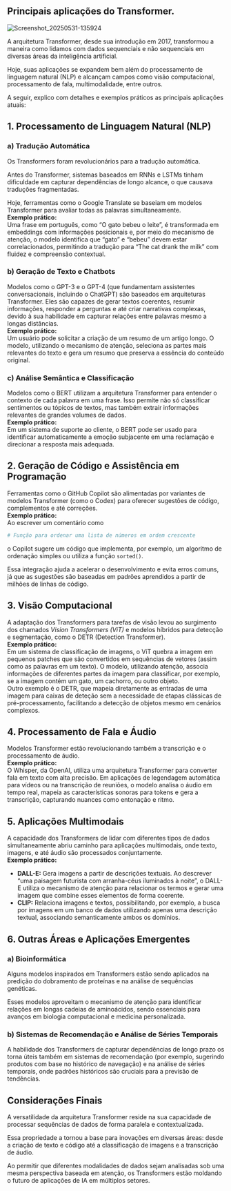 ## Principais aplicações do Transformer.


![Screenshot_20250531-135924](https://github.com/user-attachments/assets/2b1ced8a-8b10-4f00-bde2-af0c641c48c2)



A arquitetura Transformer, desde sua introdução em 2017, transformou a maneira como lidamos com dados sequenciais e não sequenciais em diversas áreas da inteligência artificial. 

Hoje, suas aplicações se expandem bem além do processamento de linguagem natural (NLP) e alcançam campos como visão computacional, processamento de fala, multimodalidade, entre outros.

 A seguir, explico com detalhes e exemplos práticos as principais aplicações atuais:



## 1. Processamento de Linguagem Natural (NLP)

### a) Tradução Automática  
Os Transformers foram revolucionários para a tradução automática.

 Antes do Transformer, sistemas baseados em RNNs e LSTMs tinham dificuldade em capturar dependências de longo alcance, o que causava traduções fragmentadas. 

Hoje, ferramentas como o Google Translate se baseiam em modelos Transformer para avaliar todas as palavras simultaneamente.  
**Exemplo prático:**  
Uma frase em português, como “O gato bebeu o leite”, é transformada em embeddings com informações posicionais e, por meio do mecanismo de atenção, o modelo identifica que “gato” e “bebeu” devem estar correlacionados, permitindo a tradução para “The cat drank the milk” com fluidez e compreensão contextual.

### b) Geração de Texto e Chatbots  
Modelos como o GPT-3 e o GPT-4 (que fundamentam assistentes conversacionais, incluindo o ChatGPT) são baseados em arquiteturas Transformer. Eles são capazes de gerar textos coerentes, resumir informações, responder a perguntas e até criar narrativas complexas, devido à sua habilidade em capturar relações entre palavras mesmo a longas distâncias.  
**Exemplo prático:**  
Um usuário pode solicitar a criação de um resumo de um artigo longo. O modelo, utilizando o mecanismo de atenção, seleciona as partes mais relevantes do texto e gera um resumo que preserva a essência do conteúdo original.

### c) Análise Semântica e Classificação  
Modelos como o BERT utilizam a arquitetura Transformer para entender o contexto de cada palavra em uma frase. Isso permite não só classificar sentimentos ou tópicos de textos, mas também extrair informações relevantes de grandes volumes de dados.  
**Exemplo prático:**  
Em um sistema de suporte ao cliente, o BERT pode ser usado para identificar automaticamente a emoção subjacente em uma reclamação e direcionar a resposta mais adequada.



## 2. Geração de Código e Assistência em Programação

Ferramentas como o GitHub Copilot são alimentadas por variantes de modelos Transformer (como o Codex) para oferecer sugestões de código, complementos e até correções.  
**Exemplo prático:**  
Ao escrever um comentário como  
```python
# Função para ordenar uma lista de números em ordem crescente
```  
o Copilot sugere um código que implementa, por exemplo, um algoritmo de ordenação simples ou utiliza a função `sorted()`.

 Essa integração ajuda a acelerar o desenvolvimento e evita erros comuns, já que as sugestões são baseadas em padrões aprendidos a partir de milhões de linhas de código.



## 3. Visão Computacional

A adaptação dos Transformers para tarefas de visão levou ao surgimento dos chamados *Vision Transformers (ViT)* e modelos híbridos para detecção e segmentação, como o DETR (Detection Transformer).  
**Exemplo prático:**  
Em um sistema de classificação de imagens, o ViT quebra a imagem em pequenos patches que são convertidos em sequências de vetores (assim como as palavras em um texto). O modelo, utilizando atenção, associa informações de diferentes partes da imagem para classificar, por exemplo, se a imagem contém um gato, um cachorro, ou outro objeto.  
Outro exemplo é o DETR, que mapeia diretamente as entradas de uma imagem para caixas de deteção sem a necessidade de etapas clássicas de pré-processamento, facilitando a detecção de objetos mesmo em cenários complexos.



## 4. Processamento de Fala e Áudio

Modelos Transformer estão revolucionando também a transcrição e o processamento de áudio.  
**Exemplo prático:**  
O Whisper, da OpenAI, utiliza uma arquitetura Transformer para converter fala em texto com alta precisão. Em aplicações de legendagem automática para vídeos ou na transcrição de reuniões, o modelo analisa o áudio em tempo real, mapeia as características sonoras para tokens e gera a transcrição, capturando nuances como entonação e ritmo.



## 5. Aplicações Multimodais

A capacidade dos Transformers de lidar com diferentes tipos de dados simultaneamente abriu caminho para aplicações multimodais, onde texto, imagens, e até áudio são processados conjuntamente.  
**Exemplo prático:**  
- **DALL-E:** Gera imagens a partir de descrições textuais. Ao descrever “uma paisagem futurista com arranha-céus iluminados à noite”, o DALL-E utiliza o mecanismo de atenção para relacionar os termos e gerar uma imagem que combine esses elementos de forma coerente.  
- **CLIP:** Relaciona imagens e textos, possibilitando, por exemplo, a busca por imagens em um banco de dados utilizando apenas uma descrição textual, associando semanticamente ambos os domínios.



## 6. Outras Áreas e Aplicações Emergentes

### a) Bioinformática  
Alguns modelos inspirados em Transformers estão sendo aplicados na predição do dobramento de proteínas e na análise de sequências genéticas. 

Esses modelos aproveitam o mecanismo de atenção para identificar relações em longas cadeias de aminoácidos, sendo essenciais para avanços em biologia computacional e medicina personalizada.

### b) Sistemas de Recomendação e Análise de Séries Temporais  
A habilidade dos Transformers de capturar dependências de longo prazo os torna úteis também em sistemas de recomendação (por exemplo, sugerindo produtos com base no histórico de navegação) e na análise de séries temporais, onde padrões históricos são cruciais para a previsão de tendências.



## Considerações Finais

A versatilidade da arquitetura Transformer reside na sua capacidade de processar sequências de dados de forma paralela e contextualizada. 

Essa propriedade a tornou a base para inovações em diversas áreas: desde a criação de texto e código até a classificação de imagens e a transcrição de áudio. 

Ao permitir que diferentes modalidades de dados sejam analisadas sob uma mesma perspectiva baseada em atenção, os Transformers estão moldando o futuro de aplicações de IA em múltiplos setores.

 
